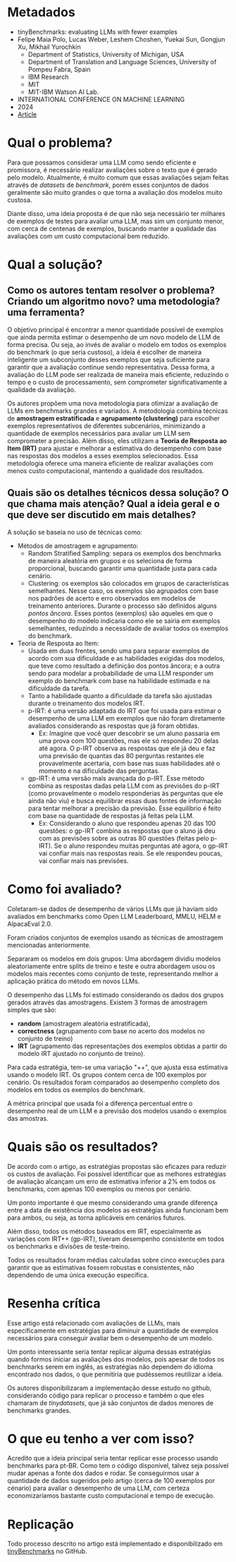 # Metadados

* tinyBenchmarks: evaluating LLMs with fewer examples
* Felipe Maia Polo, Lucas Weber, Leshem Choshen, Yuekai Sun, Gongjun Xu, Mikhail Yurochkin
    - Department of Statistics, University of Michigan, USA
    - Department of Translation and Language Sciences, University of Pompeu Fabra, Spain 
    - IBM Research
    - MIT 
    - MIT-IBM Watson AI Lab. 
* INTERNATIONAL CONFERENCE ON MACHINE LEARNING
* 2024
* [Article](https://arxiv.org/pdf/2402.14992)

# Qual o problema?

Para que possamos considerar uma LLM como sendo eficiente e promissora, é necessário realizar avaliações sobre o texto que é gerado pelo modelo. Atualmente, é muito comum que essas avaliações sejam feitas através de _datasets_ de _benchmark_, porém esses conjuntos de dados geralmente são muito grandes o que torna a avaliação dos modelos muito custosa.

Diante disso, uma ideia proposta é de que não seja necessário ter milhares de exemplos de testes para avaliar uma LLM, mas sim um conjunto menor, com cerca de centenas de exemplos, buscando manter a qualidade das avaliações com um custo computacional bem reduzido.

# Qual a solução?

## Como os autores tentam resolver o problema? Criando um algoritmo novo? uma metodologia? uma ferramenta? 

O objetivo principal é encontrar a menor quantidade possível de exemplos que ainda permita estimar o desempenho de um novo modelo de LLM de forma precisa. Ou seja, ao invés de avaliar o modelo em todos os exemplos do benchmark (o que seria custoso), a ideia é escolher de maneira inteligente um subconjunto desses exemplos que seja suficiente para garantir que a avaliação continue sendo representativa. Dessa forma, a avaliação do LLM pode ser realizada de maneira mais eficiente, reduzindo o tempo e o custo de processamento, sem comprometer significativamente a qualidade da avaliação.

Os autores propõem uma nova metodologia para otimizar a avaliação de LLMs em benchmarks grandes e variados. A metodologia combina técnicas de **amostragem estratificada** e **agrupamento (clustering)** para escolher exemplos representativos de diferentes subcenários, minimizando a quantidade de exemplos necessários para avaliar um LLM sem comprometer a precisão. Além disso, eles utilizam a **Teoria de Resposta ao Item (IRT)** para ajustar e melhorar a estimativa do desempenho com base nas respostas dos modelos a esses exemplos selecionados. Essa metodologia oferece uma maneira eficiente de realizar avaliações com menos custo computacional, mantendo a qualidade dos resultados.

## Quais são os detalhes técnicos dessa solução? O que chama mais atenção? Qual a ideia geral e o que deve ser discutido em mais detalhes?

A solução se baseia no uso de técnicas como:

- Métodos de amostragem e agrupamento:
    - Random Stratified Sampling: separa os exemplos dos benchmarks de maneira aleatória em grupos e os seleciona de forma proporcional, buscando garantir uma quantidade justa para cada cenário. 
    - Clustering: os exemplos são colocados em grupos de características semelhantes. Nesse caso, os exemplos são agrupados com base nos padrões de acerto e erro observados em modelos de treinamento anteriores. Durante o processo são definidos alguns _pontos âncora_. Esses pontos (exemplos) são aqueles em que o desempenho do modelo indicaria como ele se sairia em exemplos semelhantes, reduzindo a necessidade de avaliar todos os exemplos do benchmark.
- Teoria de Resposta ao Item:
    - Usada em duas frentes, sendo uma para separar exemplos de acordo com sua dificuldade e as habilidades exigidas dos modelos, que teve como resultado a definição dos pontos âncora; e a outra sendo para modelar a probabilidade de uma LLM responder um exemplo do benchmark com base na habilidade estimada e na dificuldade da tarefa.
    - Tanto a habilidade quanto a dificuldade da tarefa são ajustadas durante o treinamento dos modelos IRT.
    - p-IRT: é uma versão adaptada do IRT que foi usada para estimar o desempenho de uma LLM em exemplos que não foram diretamente avaliados considerando as respostas que já foram obtidas.
        - Ex: Imagine que você quer descobrir se um aluno passaria em uma prova com 100 questões, mas ele só respondeu 20 delas até agora. O p-IRT observa as respostas que ele já deu e faz uma previsão de quantas das 80 perguntas restantes ele provavelmente acertaria, com base nas suas habilidades até o momento e na dificuldade das perguntas.
    - gp-IRT: é uma versão mais avançada do p-IRT. Esse método combina as respostas dadas pela LLM com as previsões do p-IRT (como provavelmente o modelo responderias às perguntas que ele ainda não viu) e busca equilibrar essas duas fontes de informação para tentar melhorar a precisão da previsão. Esse equilibrio é feito com base na quantidade de respostas já feitas pela LLM. 
        - Ex: Considerando o aluno que respondeu apenas 20 das 100 questões: o gp-IRT combina as respostas que o aluno já deu com as previsões sobre as outras 80 questões (feitas pelo p-IRT). Se o aluno respondeu muitas perguntas até agora, o gp-IRT vai confiar mais nas respostas reais. Se ele respondeu poucas, vai confiar mais nas previsões.


# Como foi avaliado?

Coletaram-se dados de desempenho de vários LLMs que já haviam sido avaliados em benchmarks como Open LLM Leaderboard, MMLU, HELM e AlpacaEval 2.0.

Foram criados conjuntos de exemplos usando as técnicas de amostragem mencionadas anteriormente.

Separaram os modelos em dois grupos: Uma abordagem dividiu modelos aleatoriamente entre splits de treino e teste e outra abordagem usou os modelos mais recentes como conjunto de teste, representando melhor a aplicação prática do método em novos LLMs.

O desempenho das LLMs foi estimado considerando os dados dos grupos gerados através das amostragens. Existem 3 formas de amostragem simples que são:

- **random** (amostragem aleatória estratificada),
- **correctness** (agrupamento com base no acerto dos modelos no conjunto de treino)
- **IRT** (agrupamento das representações dos exemplos obtidas a partir do modelo IRT ajustado no conjunto de treino).

Para cada estratégia, tem-se uma variação "++", que ajusta essa estimativa usando o modelo IRT. Os grupos contem cerca de 100 exemplos por cenário. Os resultados foram comparados ao desempenho completo dos modelos em todos os exemplos do benchmark.

A métrica principal que usada foi a diferença percentual entre o desempenho real de um LLM e a previsão dos modelos usando o exemplos das amostras.


# Quais são os resultados?

De acordo com o artigo, as estratégias propostas são eficazes para reduzir os custos de avaliação. Foi possível identificar que as melhores estratégias de avaliação alcançam um erro de estimativa inferior a 2% em todos os benchmarks, com apenas 100 exemplos ou menos por cenário. 

Um ponto importante é que mesmo considerando uma grande diferença entre a data de existência dos modelos as estratégias ainda funcionam bem para ambos, ou seja, as torna aplicáveis em cenários futuros.

Além disso, todos os métodos baseados em IRT, especialmente as variações com IRT++ (gp-IRT), tiveram desempenho consistente em todos os benchmarks e divisões de teste-treino.

Todos os resultados foram médias calculadas sobre cinco execuções para garantir que as estimativas fossem robustas e consistentes, não dependendo de uma única execução específica.

# Resenha crítica

Esse artigo está relacionado com avaliações de LLMs, mais especificamente em estratégias para diminuir a quantidade de exemplos necessários para conseguir avaliar bem o desempenho de um modelo. 

Um ponto interessante seria tentar replicar alguma dessas estratégias quando formos iniciar as avaliações dos modelos, pois apesar de todos os benchmarks serem em inglês, as estratégias não dependem do idioma encontrado nos dados, o que permitiria que pudéssemos reutilizar a ideia.

Os autores disponibilizaram a implementação desse estudo no github, considerando código para replicar o processo e também o que eles chamaram de *tinydatasets*, que já são conjuntos de dados menores de benchmarks grandes.

# O que eu tenho a ver com isso?

Acredito que a ideia principal seria tentar replicar esse processo usando benchmarks para pt-BR. Como tem o código disponível, talvez seja possível mudar apenas a fonte dos dados e rodar. Se conseguirmos usar a quantidade de dados sugeridos pelo artigo (cerca de 100 exemplos por cénario) para avaliar o desempenho de uma LLM, com certeza economizaríamos bastante custo computacional e tempo de execução.

# Replicação

Todo processo descrito no artigo está implementado e disponibilizado em [tinyBenchmarks](https://github.com/felipemaiapolo/tinyBenchmarks) no GitHub.